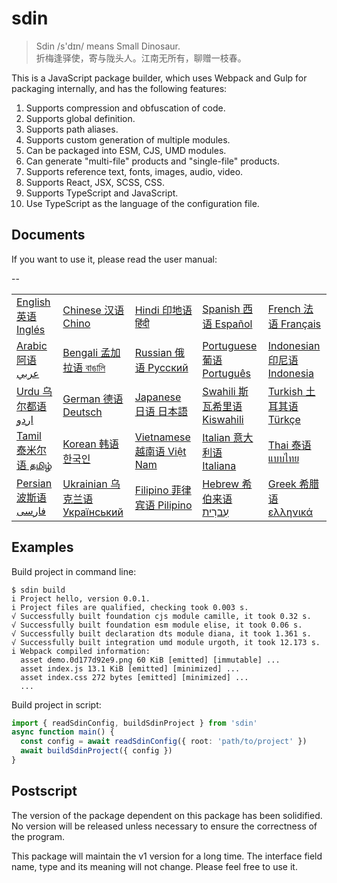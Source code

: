 # sdin

> Sdin /s'dɪn/ means Small Dinosaur.  
> 折梅逢驿使，寄与陇头人。江南无所有，聊赠一枝春。

This is a JavaScript package builder, which uses Webpack and Gulp for packaging internally, and has the following features:

1. Supports compression and obfuscation of code.
2. Supports global definition.
3. Supports path aliases.
4. Supports custom generation of multiple modules.
5. Can be packaged into ESM, CJS, UMD modules.
6. Can generate "multi-file" products and "single-file" products.
7. Supports reference text, fonts, images, audio, video.
8. Supports React, JSX, SCSS, CSS.
9. Supports TypeScript and JavaScript.
10. Use TypeScript as the language of the configuration file.

## Documents

If you want to use it, please read the user manual:

<table>
  <tbody>
    <tr>
      <td><a target="_blank" href="https://github.com/docksen/sdin/blob/main/pro/documents/en.md">English 英语 Inglés</a></td>
      <td><a target="_blank" href="https://github.com/docksen/sdin/blob/main/pro/documents/zh.md">Chinese 汉语 Chino</a></td>
      <td><a target="_blank" href="https://github.com/docksen/sdin/blob/main/pro/documents/hi.md">Hindi 印地语 हिंदी</a></td>
      <td><a target="_blank" href="https://github.com/docksen/sdin/blob/main/pro/documents/spa.md">Spanish 西语 Español</a></td>
      <td><a target="_blank" href="https://github.com/docksen/sdin/blob/main/pro/documents/fr.md">French 法语 Français</a></td>
    </tr>
    --
    <tr>
      <td><a target="_blank" href="https://github.com/docksen/sdin/blob/main/pro/documents/ar.md">Arabic 阿语 عربي</a></td>
      <td><a target="_blank" href="https://github.com/docksen/sdin/blob/main/pro/documents/bn.md">Bengali 孟加拉语 বাঙালি</a></td>
      <td><a target="_blank" href="https://github.com/docksen/sdin/blob/main/pro/documents/ru.md">Russian 俄语 Русский</a></td>
      <td><a target="_blank" href="https://github.com/docksen/sdin/blob/main/pro/documents/pt.md">Portuguese 葡语 Português</a></td>
      <td><a target="_blank" href="https://github.com/docksen/sdin/blob/main/pro/documents/id.md">Indonesian 印尼语 Indonesia</a></td>
    </tr>
    <tr>
      <td><a target="_blank" href="https://github.com/docksen/sdin/blob/main/pro/documents/ur.md">Urdu 乌尔都语 اردو</a></td>
      <td><a target="_blank" href="https://github.com/docksen/sdin/blob/main/pro/documents/de.md">German 德语 Deutsch</a></td>
      <td><a target="_blank" href="https://github.com/docksen/sdin/blob/main/pro/documents/ja.md">Japanese 日语 日本語</a></td>
      <td><a target="_blank" href="https://github.com/docksen/sdin/blob/main/pro/documents/sw.md">Swahili 斯瓦希里语 Kiswahili</a></td>
      <td><a target="_blank" href="https://github.com/docksen/sdin/blob/main/pro/documents/tr.md">Turkish 土耳其语 Türkçe</a></td>
    </tr>
    <tr>
      <td><a target="_blank" href="https://github.com/docksen/sdin/blob/main/pro/documents/ta.md">Tamil 泰米尔语 தமிழ்</a></td>
      <td><a target="_blank" href="https://github.com/docksen/sdin/blob/main/pro/documents/ko.md">Korean 韩语 한국인</a></td>
      <td><a target="_blank" href="https://github.com/docksen/sdin/blob/main/pro/documents/vi.md">Vietnamese 越南语 Việt Nam</a></td>
      <td><a target="_blank" href="https://github.com/docksen/sdin/blob/main/pro/documents/it.md">Italian 意大利语 Italiana</a></td>
      <td><a target="_blank" href="https://github.com/docksen/sdin/blob/main/pro/documents/th.md">Thai 泰语 แบบไทย</a></td>
    </tr>
    <tr>
      <td><a target="_blank" href="https://github.com/docksen/sdin/blob/main/pro/documents/fa.md">Persian 波斯语 فارسی</a></td>
      <td><a target="_blank" href="https://github.com/docksen/sdin/blob/main/pro/documents/uk.md">Ukrainian 乌克兰语 Український</a></td>
      <td><a target="_blank" href="https://github.com/docksen/sdin/blob/main/pro/documents/fil.md">Filipino 菲律宾语 Pilipino</a></td>
      <td><a target="_blank" href="https://github.com/docksen/sdin/blob/main/pro/documents/he.md">Hebrew 希伯来语 עִברִית</a></td>
      <td><a target="_blank" href="https://github.com/docksen/sdin/blob/main/pro/documents/el.md">Greek 希腊语 ελληνικά</a></td>
    </tr>
  </tbody>
</table>

## Examples

Build project in command line:

```shell
$ sdin build
i Project hello, version 0.0.1.
i Project files are qualified, checking took 0.003 s.
√ Successfully built foundation cjs module camille, it took 0.32 s.
√ Successfully built foundation esm module elise, it took 0.06 s.
√ Successfully built declaration dts module diana, it took 1.361 s.
√ Successfully built integration umd module urgoth, it took 12.173 s.
i Webpack compiled information:
  asset demo.0d177d92e9.png 60 KiB [emitted] [immutable] ...
  asset index.js 13.1 KiB [emitted] [minimized] ...
  asset index.css 272 bytes [emitted] [minimized] ...
  ...
```

Build project in script:

```typescript
import { readSdinConfig, buildSdinProject } from 'sdin'
async function main() {
  const config = await readSdinConfig({ root: 'path/to/project' })
  await buildSdinProject({ config })
}
```

## Postscript

The version of the package dependent on this package has been solidified. No version will be released unless necessary to ensure the correctness of the program.

This package will maintain the v1 version for a long time. The interface field name, type and its meaning will not change. Please feel free to use it.
